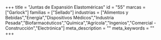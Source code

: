 +++
title = "Juntas de Expansión Elastoméricas"
id = "55"
marcas = ["Garlock"]
familias = ["Sellado"]
industrias = ["Alimentos y Bebidas","Energía","Dispositivos Médicos","Industria Pesada","Biofarmacéuticos","Química","Agrícola","Ingenios","Comercial - Construcción","Electrónica"]
meta_description = ""
meta_keywords = ""
+++

